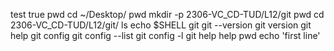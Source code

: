 test
true
pwd
cd ~/Desktop/
pwd
mkdir -p 2306-VC_CD-TUD/L12/git
pwd
cd 2306-VC_CD-TUD/L12/git/
ls
echo $SHELL
git
git --version
git version
git help
git config
git config --list
git config -l
git help help
pwd
echo 'first line'
